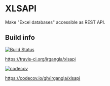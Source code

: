 # XLSAPI

Make "Excel databases" accessible as REST API.

## Build info

[![Build Status](https://travis-ci.org/irgangla/xlsapi.svg?branch=master)](https://travis-ci.org/irgangla/xlsapi)

https://travis-ci.org/irgangla/xlsapi

[![codecov](https://codecov.io/gh/irgangla/xlsapi/branch/master/graph/badge.svg)](https://codecov.io/gh/irgangla/xlsapi)

https://codecov.io/gh/irgangla/xlsapi

